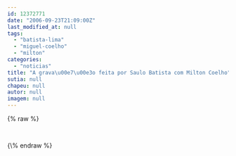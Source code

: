 ```yaml
---
id: 12372771
date: "2006-09-23T21:09:00Z"
last_modified_at: null
tags:
  - "batista-lima"
  - "miguel-coelho"
  - "milton"
categories:
  - "noticias"
title: "A grava\u00e7\u00e3o feita por Saulo Batista com Milton Coelho"
sutia: null
chapeu: null
autor: null
imagem: null
---
```

{\% raw %}
<p><P><FONT face=Verdana></FONT><FONT face=Verdana>&nbsp;</P></FONT> </p>
{\% endraw %}